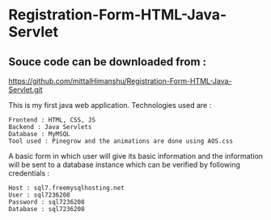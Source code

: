 # Registration-Form-HTML-Java-Servlet 

## Souce code can be downloaded from :

https://github.com/mittalHimanshu/Registration-Form-HTML-Java-Servlet.git

This is my first java web application. Technologies used are :
```
Frontend : HTML, CSS, JS
Backend : Java Servlets
Database : MyMSQL
Tool used : Pinegrow and the animations are done using AOS.css
```

A basic form in which user will give its basic information and the information will be sent to a database instance which can be verified by following credentials :
```
Host : sql7.freemysqlhosting.net
User : sql7236208
Password : sql7236208
Database : sql7236208
```
